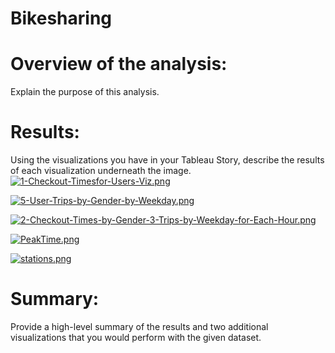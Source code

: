 # Bikesharing
 
# Overview of the analysis: 
Explain the purpose of this analysis.


# Results: 
Using the visualizations you have in your Tableau Story, describe the results of each visualization underneath the image.
[![1-Checkout-Timesfor-Users-Viz.png](https://i.postimg.cc/h4L753Dk/1-Checkout-Timesfor-Users-Viz.png)](https://postimg.cc/ThPwy0W0)

[![5-User-Trips-by-Gender-by-Weekday.png](https://i.postimg.cc/0jsBc1k5/5-User-Trips-by-Gender-by-Weekday.png)](https://postimg.cc/ZBwH5gvX)


[![2-Checkout-Times-by-Gender-3-Trips-by-Weekday-for-Each-Hour.png](https://i.postimg.cc/7LzLTfbF/2-Checkout-Times-by-Gender-3-Trips-by-Weekday-for-Each-Hour.png)](https://postimg.cc/068vT5Yn)

[![PeakTime.png](https://i.postimg.cc/76jrMWcm/PeakTime.png)](https://postimg.cc/sQPL3w3h)


[![stations.png](https://i.postimg.cc/4y8tSp6L/stations.png)](https://postimg.cc/RJHN36bK)

# Summary: 
Provide a high-level summary of the results and two additional visualizations that you would perform with the given dataset.
